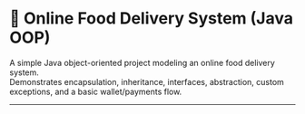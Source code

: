 # 🍔 Online Food Delivery System (Java OOP)

A simple Java object-oriented project modeling an online food delivery system.  
Demonstrates encapsulation, inheritance, interfaces, abstraction, custom exceptions, and a basic wallet/payments flow.

---
